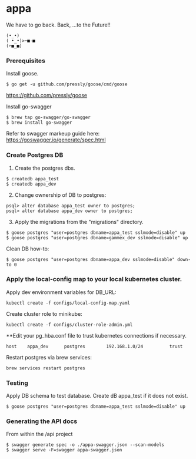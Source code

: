 # appa
We have to go back. Back, ...to the Future!!
```
(•_•)
( •_•)>⌐■-■
(⌐■_■)
```

### Prerequisites
Install goose. 
```
$ go get -u github.com/pressly/goose/cmd/goose
```
https://github.com/pressly/goose

Install go-swagger
```
$ brew tap go-swagger/go-swagger
$ brew install go-swagger
```
Refer to swagger markeup guide here: https://goswagger.io/generate/spec.html

### Create Postgres DB
1. Create the postgres dbs.
```
$ createdb appa_test
$ createdb appa_dev
```
2. Change ownership of DB to postgres:
```
psql> alter database appa_test owner to postgres;
psql> alter database appa_dev owner to postgres;
```
3. Apply the migrations from the "migrations" directory.
```
$ goose postgres "user=postgres dbname=appa_test sslmode=disable" up
$ goose postgres "user=postgres dbname=gammex_dev sslmode=disable" up
```

Clean DB how-to:
```
$ goose postgres "user=postgres dbname=appa_dev sslmode=disable" down-to 0 
```

### Apply the local-config map to your local kubernetes cluster. 
Apply dev environment variables for DB_URL:
```
kubectl create -f configs/local-config-map.yaml
```
Create cluster role to minikube:
```
kubectl create -f configs/cluster-role-admin.yml
```

**Edit your pg_hba.conf file to trust kubernetes connections if necessary. 
```
host    appa_dev      postgres        192.168.1.0/24          trust
```
Restart postgres via brew services:
```
brew services restart postgres
```


### Testing 
Apply DB schema to test database. Create dB appa_test if it does not exist. 

```
$ goose postgres "user=postgres dbname=appa_test sslmode=disable" up
```


### Generating the API docs
From within the /api project 
```
$ swagger generate spec -o ./appa-swagger.json --scan-models
$ swagger serve -F=swagger appa-swagger.json
```
